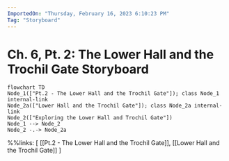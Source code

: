 ```yaml
---
ImportedOn: "Thursday, February 16, 2023 6:10:23 PM"
Tag: "Storyboard"
---
```

# Ch. 6, Pt. 2: The Lower Hall and the Trochil Gate Storyboard
```mermaid
flowchart TD
Node_1(["Pt.2 - The Lower Hall and the Trochil Gate"]); class Node_1 internal-link
Node_2a(["Lower Hall and the Trochil Gate"]); class Node_2a internal-link
Node_2(["Exploring the Lower Hall and Trochil Gate"])
Node_1 --> Node_2
Node_2 -.-> Node_2a
```
%%links: [ [[Pt.2 - The Lower Hall and the Trochil Gate]], [[Lower Hall and the Trochil Gate]] ]
